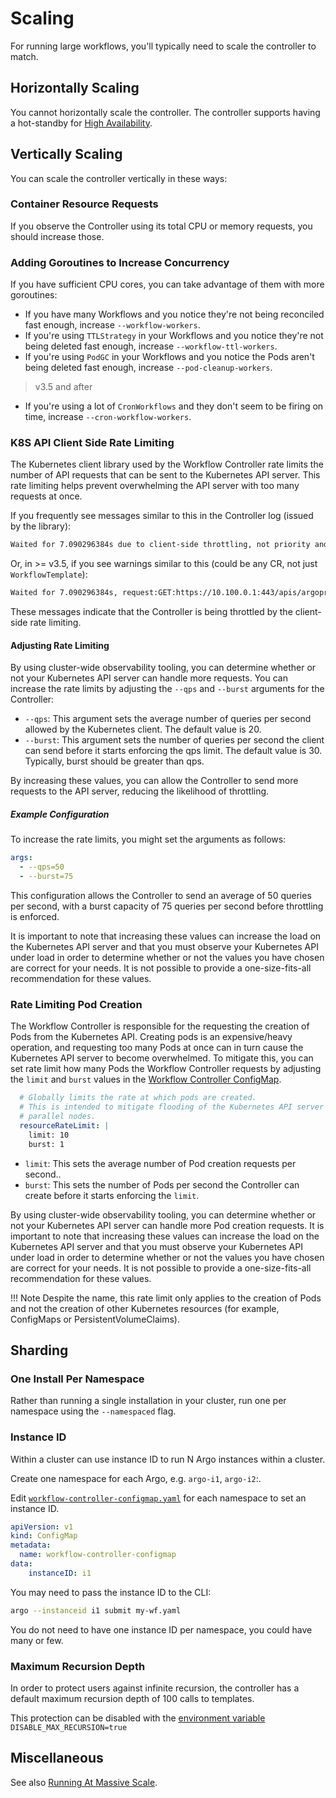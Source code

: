 # Scaling

For running large workflows, you'll typically need to scale the controller to match.

## Horizontally Scaling

You cannot horizontally scale the controller.
The controller supports having a hot-standby for [High Availability](high-availability.md#workflow-controller).

## Vertically Scaling

You can scale the controller vertically in these ways:

### Container Resource Requests

If you observe the Controller using its total CPU or memory requests, you should increase those.

### Adding Goroutines to Increase Concurrency

If you have sufficient CPU cores, you can take advantage of them with more goroutines:

- If you have many Workflows and you notice they're not being reconciled fast enough, increase `--workflow-workers`.
- If you're using `TTLStrategy` in your Workflows and you notice they're not being deleted fast enough, increase `--workflow-ttl-workers`.
- If you're using `PodGC` in your Workflows and you notice the Pods aren't being deleted fast enough, increase `--pod-cleanup-workers`.

> v3.5 and after

- If you're using a lot of `CronWorkflows` and they don't seem to be firing on time, increase `--cron-workflow-workers`.

### K8S API Client Side Rate Limiting

The Kubernetes client library used by the Workflow Controller rate limits the number of API requests that can be sent to the Kubernetes API server.
This rate limiting helps prevent overwhelming the API server with too many requests at once.

If you frequently see messages similar to this in the Controller log (issued by the library):

```txt
Waited for 7.090296384s due to client-side throttling, not priority and fairness, request: GET:https://10.100.0.1:443/apis/argoproj.io/v1alpha1/namespaces/argo/workflowtemplates/s2t
```

Or, in >= v3.5, if you see warnings similar to this (could be any CR, not just `WorkflowTemplate`):

```txt
Waited for 7.090296384s, request:GET:https://10.100.0.1:443/apis/argoproj.io/v1alpha1/namespaces/argo/workflowtemplates/s2t
```

These messages indicate that the Controller is being throttled by the client-side rate limiting.

#### Adjusting Rate Limiting

By using cluster-wide observability tooling, you can determine whether or not your Kubernetes API server can handle more requests.
You can increase the rate limits by adjusting the `--qps` and `--burst` arguments for the Controller:

- `--qps`: This argument sets the average number of queries per second allowed by the Kubernetes client.
The default value is 20.
- `--burst`: This argument sets the number of queries per second the client can send before it starts enforcing the qps limit.
The default value is 30. Typically, burst should be greater than qps.

By increasing these values, you can allow the Controller to send more requests to the API server, reducing the likelihood of throttling.

##### Example Configuration

To increase the rate limits, you might set the arguments as follows:

```yaml
args:
  - --qps=50
  - --burst=75
```

This configuration allows the Controller to send an average of 50 queries per second, with a burst capacity of 75 queries per second before throttling is enforced.

It is important to note that increasing these values can increase the load on the Kubernetes API server and that you must observe your Kubernetes API under load in order to determine whether or not the values you have chosen are correct for your needs.
It is not possible to provide a one-size-fits-all recommendation for these values.

### Rate Limiting Pod Creation

The Workflow Controller is responsible for the requesting the creation of Pods from the Kubernetes API.
Creating pods is an expensive/heavy operation, and requesting too many Pods at once can in turn cause the Kubernetes API server to become overwhelmed.
To mitigate this, you can set rate limit how many Pods the Workflow Controller requests by adjusting the `limit` and `burst` values in the [Workflow Controller ConfigMap](workflow-controller-configmap.yaml).

```yaml
  # Globally limits the rate at which pods are created.
  # This is intended to mitigate flooding of the Kubernetes API server by workflows with a large amount of
  # parallel nodes.
  resourceRateLimit: |
    limit: 10
    burst: 1
```

- `limit`: This sets the average number of Pod creation requests per second..
- `burst`: This sets the number of Pods per second the Controller can create before it starts enforcing the `limit`.

By using cluster-wide observability tooling, you can determine whether or not your Kubernetes API server can handle more Pod creation requests.
It is important to note that increasing these values can increase the load on the Kubernetes API server and that you must observe your Kubernetes API under load in order to determine whether or not the values you have chosen are correct for your needs.
It is not possible to provide a one-size-fits-all recommendation for these values.

!!! Note
    Despite the name, this rate limit only applies to the creation of Pods and not the creation of other Kubernetes resources (for example, ConfigMaps or PersistentVolumeClaims).

## Sharding

### One Install Per Namespace

Rather than running a single installation in your cluster, run one per namespace using the `--namespaced` flag.

### Instance ID

Within a cluster can use instance ID to run N Argo instances within a cluster.

Create one namespace for each Argo, e.g. `argo-i1`, `argo-i2`:.

Edit [`workflow-controller-configmap.yaml`](workflow-controller-configmap.yaml) for each namespace to set an instance ID.

```yaml
apiVersion: v1
kind: ConfigMap
metadata:
  name: workflow-controller-configmap
data:
    instanceID: i1
```

You may need to pass the instance ID to the CLI:

```bash
argo --instanceid i1 submit my-wf.yaml
```

You do not need to have one instance ID per namespace, you could have many or few.

### Maximum Recursion Depth

In order to protect users against infinite recursion, the controller has a default maximum recursion depth of 100 calls to templates.

This protection can be disabled with the [environment variable](environment-variables.md#controller) `DISABLE_MAX_RECURSION=true`

## Miscellaneous

See also [Running At Massive Scale](running-at-massive-scale.md).

